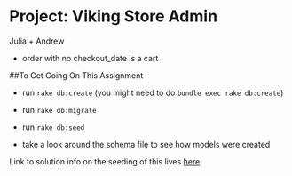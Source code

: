 Project: Viking Store Admin
========================

Julia + Andrew


- order with no checkout_date is a cart


##To Get Going On This Assignment
- run `rake db:create` (you might need to do `bundle exec rake db:create`)
- run `rake db:migrate`
- run `rake db:seed`

- take a look around the schema file to see how models were created

Link to solution info on the seeding of this lives [here](https://gist.github.com/betweenparentheses/0b6b325ceaaea76a521d)
